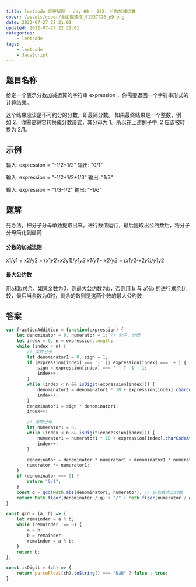 ```yaml
---
title: leetcode 百天解题 - day 09 - 592. 分数加减运算
cover: /assets/cover/全図鑑達成_61337726_p9.png
date: 2022-07-27 22:21:01
updated: 2022-07-27 22:21:01
categories:
    - leetcode
tags:
    - leetcode
    - JavaScript
---
```



## 题目名称
给定一个表示分数加减运算的字符串 expression ，你需要返回一个字符串形式的计算结果。 

这个结果应该是不可约分的分数，即最简分数。 如果最终结果是一个整数，例如 2，你需要将它转换成分数形式，其分母为 1。所以在上述例子中, 2 应该被转换为 2/1。

## 示例


输入: expression = "-1/2+1/2"
输出: "0/1"

输入: expression = "-1/2+1/2+1/3"
输出: "1/3"

输入: expression = "1/3-1/2"
输出: "-1/6"

## 题解

死办法，把分子分母单独提取出来，进行数值运行，最后提取出公约数后，将分子分母简化到最简

#### 分数的加减法则

x1/y1 + x2/y2 = (x1*y2+x2*y1)/y1*y2
x1/y1 - x2/y2 = (x1*y2-x2*y1)/y1*y2

#### 最大公约数

用a和b求余，如果余数为0，则最大公约数为b，否则用 b 与 a%b 的进行求余比较，最后当余数为0时，剩余的数则是这两个数的最大公约数

## 答案

~~~js
var fractionAddition = function(expression) {
    let denominator = 0, numerator = 1; // 分子，分母
    let index = 0, n = expression.length;
    while (index < n) {
        // 读取分子
        let denominator1 = 0, sign = 1;
        if (expression[index] === '-' || expression[index] === '+') {
            sign = expression[index] === '-' ? -1 : 1;
            index++;
        }
        while (index < n && isDigit(expression[index])) {
            denominator1 = denominator1 * 10 + expression[index].charCodeAt() - '0'.charCodeAt();
            index++;
        }
        denominator1 = sign * denominator1;
        index++;

        // 读取分母
        let numerator1 = 0;
        while (index < n && isDigit(expression[index])) {
            numerator1 = numerator1 * 10 + expression[index].charCodeAt() - '0'.charCodeAt();
            index++;
        }

        denominator = denominator * numerator1 + denominator1 * numerator;
        numerator *= numerator1;
    }
    if (denominator === 0) {
        return "0/1";
    }
    const g = gcd(Math.abs(denominator), numerator); // 获取最大公约数
    return Math.floor(denominator / g) + "/" + Math.floor(numerator / g);
}

const gcd = (a, b) => {
    let remainder = a % b;
    while (remainder !== 0) {
        a = b;
        b = remainder;
        remainder = a % b;
    }
    return b;
};

const isDigit = (ch) => {
    return parseFloat(ch).toString() === "NaN" ? false : true;
}
~~~